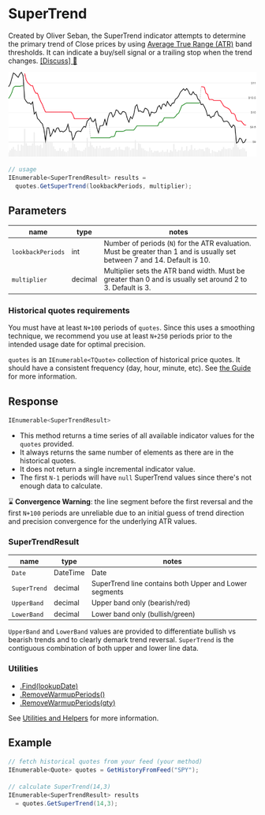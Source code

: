 ﻿# SuperTrend

Created by Oliver Seban, the SuperTrend indicator attempts to determine the primary trend of Close prices by using [Average True Range (ATR)](../Atr/README.md) band thresholds.
It can indicate a buy/sell signal or a trailing stop when the trend changes.
[[Discuss] :speech_balloon:](https://github.com/DaveSkender/Stock.Indicators/discussions/235 "Community discussion about this indicator")

![image](chart.png)

```csharp
// usage
IEnumerable<SuperTrendResult> results =
  quotes.GetSuperTrend(lookbackPeriods, multiplier);  
```

## Parameters

| name | type | notes
| -- |-- |--
| `lookbackPeriods` | int | Number of periods (`N`) for the ATR evaluation.  Must be greater than 1 and is usually set between 7 and 14.  Default is 10.
| `multiplier` | decimal | Multiplier sets the ATR band width.  Must be greater than 0 and is usually set around 2 to 3.  Default is 3.

### Historical quotes requirements

You must have at least `N+100` periods of `quotes`.  Since this uses a smoothing technique, we recommend you use at least `N+250` periods prior to the intended usage date for optimal precision.

`quotes` is an `IEnumerable<TQuote>` collection of historical price quotes.  It should have a consistent frequency (day, hour, minute, etc).  See [the Guide](../../docs/GUIDE.md#historical-quotes) for more information.

## Response

```csharp
IEnumerable<SuperTrendResult>
```

- This method returns a time series of all available indicator values for the `quotes` provided.
- It always returns the same number of elements as there are in the historical quotes.
- It does not return a single incremental indicator value.
- The first `N-1` periods will have `null` SuperTrend values since there's not enough data to calculate.

:hourglass: **Convergence Warning**: the line segment before the first reversal and the first `N+100` periods are unreliable due to an initial guess of trend direction and precision convergence for the underlying ATR values.

### SuperTrendResult

| name | type | notes
| -- |-- |--
| `Date` | DateTime | Date
| `SuperTrend` | decimal | SuperTrend line contains both Upper and Lower segments
| `UpperBand` | decimal | Upper band only (bearish/red)
| `LowerBand` | decimal | Lower band only (bullish/green)

`UpperBand` and `LowerBand` values are provided to differentiate bullish vs bearish trends and to clearly demark trend reversal.  `SuperTrend` is the contiguous combination of both upper and lower line data.

### Utilities

- [.Find(lookupDate)](../../docs/UTILITIES.md#find-indicator-result-by-date)
- [.RemoveWarmupPeriods()](../../docs/UTILITIES.md#remove-warmup-periods)
- [.RemoveWarmupPeriods(qty)](../../docs/UTILITIES.md#remove-warmup-periods)

See [Utilities and Helpers](../../docs/UTILITIES.md#utilities-for-indicator-results) for more information.

## Example

```csharp
// fetch historical quotes from your feed (your method)
IEnumerable<Quote> quotes = GetHistoryFromFeed("SPY");

// calculate SuperTrend(14,3)
IEnumerable<SuperTrendResult> results
  = quotes.GetSuperTrend(14,3);
```
